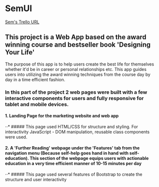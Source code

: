 # SemUI
[Sem's Trello URL](https://trello.com/b/HBYReANw/lambda-notes-sem)

## This project is a Web App based on the award winning course and bestseller book 'Designing Your Life' 
The purpose of this app is to help users create the best life for themselves whether it'd be in career or personal relationships etc. This app guides users into utilizing the award winning techniques from the course day by day in a time efficient fashion. 

### In this part of the project 2 web pages were built with a few interactive components for users and fully responsive for tablet and mobile devices.  
#### 1. Landing Page for the marketing website and web app
 ⋅⋅* ##### This page used HTML/CSS for structure and styling. For interactivity JavaScript - DOM manipulation, reusable class components were used. 
#### 2. A 'Further Reading' webpage under the 'Features' tab from the navigation menu (Because self-help goes hand in hand with self-education). This section of the webpage equips users with actionable education in a very time efficient manner of 10-15 minutes per day
 ⋅⋅* ##### This page used several features of Bootstrap to create the structure and user interactivity 

